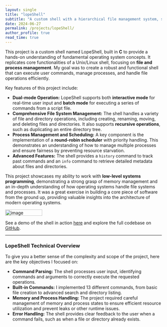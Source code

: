 ```yaml
---
layout: single
title: "lopeShell"
subtitle: "A custom shell with a hierarchical file management system, similar to Unix/Linux"
date: 2024-06-27
permalink: /projects/lopeShell/
author_profile: true
read_time: true
---
```


This project is a custom shell named LopeShell, built in **C** to provide a hands-on understanding of fundamental operating system concepts. It replicates core functionalities of a Unix/Linux shell, focusing on **file and process management**. My goal was to create a robust and functional shell that can execute user commands, manage processes, and handle file operations efficiently.

Key features of this project include:

* **Dual-mode Operation:** LopeShell supports both **interactive mode** for real-time user input and **batch mode** for executing a series of commands from a script file.
* **Comprehensive File System Management:** The shell handles a variety of file and directory operations, including creating, renaming, moving, and deleting files and directories. It also supports **recursive operations**, such as duplicating an entire directory tree.
* **Process Management and Scheduling:** A key component is the implementation of a **round-robin scheduler** with priority handling. This demonstrates an understanding of how to manage multiple processes and ensure fairness by preventing resource starvation.
* **Advanced Features:** The shell provides a `history` command to track past commands and an `info` command to retrieve detailed metadata about files and directories.

This project showcases my ability to work with **low-level systems programming**, demonstrating a strong grasp of memory management and an in-depth understanding of how operating systems handle file systems and processes. It was a great exercise in building a core piece of software from the ground up, providing valuable insights into the architecture of modern operating systems.

<img width="119" height="20" alt="image" src="https://github.com/user-attachments/assets/7354d37b-7d8c-4a21-83dd-c41e88809d15" />


See a demo of the shell in action [here](https://www.loom.com/share/c320cd3f5d154cde9abfa8838f42c3f7?sid=598647ea-a6f5-41f2-aa85-b86b4f23ee2f) and explore the full codebase on [GitHub](https://github.com/AtuAmbala/CST-315/tree/main/Project6%3AFileSystemManager.git).

***

### LopeShell Technical Overview

To give you a better sense of the complexity and scope of the project, here are the key objectives I focused on:

* **Command Parsing:** The shell processes user input, identifying commands and arguments to correctly execute the requested operations.
* **Built-in Commands:** I implemented 13 different commands, from basic file creation to advanced search and directory listing.
* **Memory and Process Handling:** The project required careful management of memory and process states to ensure efficient resource utilization and prevent leaks or other runtime issues.
* **Error Handling:** The shell provides clear feedback to the user when a command fails, such as when a file or directory already exists.
